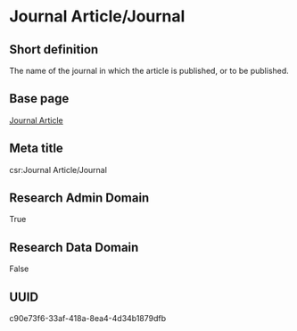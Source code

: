 # Journal Article/Journal
## Short definition
The name of the journal in which the article is published, or to be published.
## Base page
[Journal Article](https://github.com/EuroCRIS/CASRAI-Dictionairies/blob/main/Objects/Journal%20Article.md)
## Meta title
csr:Journal Article/Journal
## Research Admin Domain
True
## Research Data Domain
False
## UUID
c90e73f6-33af-418a-8ea4-4d34b1879dfb
